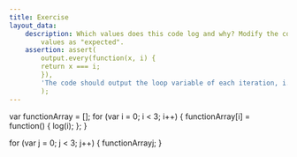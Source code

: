 ```yaml
---
title: Exercise
layout_data:
    description: Which values does this code log and why? Modify the code so that it logs the
        values as "expected".
    assertion: assert(
        output.every(function(x, i) {
        return x === i;
        }),
        'The code should output the loop variable of each iteration, i.e. 0, 1, 2'
        );
---
```


var functionArray = [];
for (var i = 0; i < 3; i++) {
functionArray[i] = function() {
log(i);
};
}

for (var j = 0; j < 3; j++) {
functionArray[j]();
}
